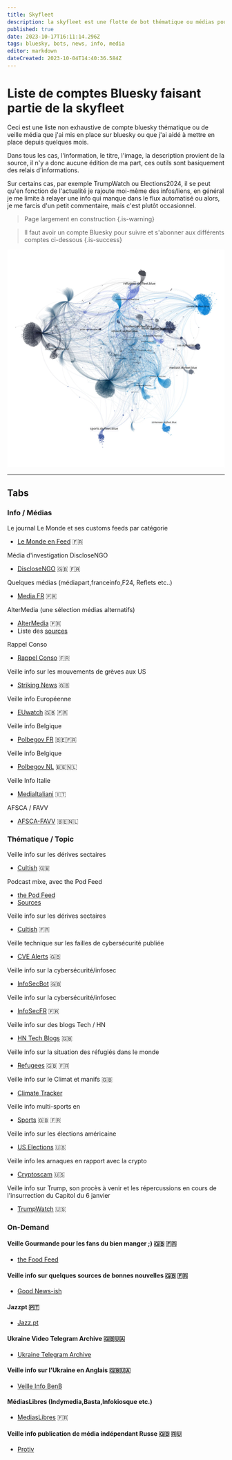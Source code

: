 ```yaml
---
title: Skyfleet
description: la skyfleet est une flotte de bot thématique ou médias pour bluesky
published: true
date: 2023-10-17T16:11:14.296Z
tags: bluesky, bots, news, info, media
editor: markdown
dateCreated: 2023-10-04T14:40:36.584Z
---
```


# Liste de comptes Bluesky faisant partie de la skyfleet

Ceci est une liste non exhaustive de compte bluesky thématique ou de veille média que j'ai mis en place sur bluesky ou que j'ai aidé à mettre en place depuis quelques mois. 

Dans tous les cas, l'information, le titre, l'image, la description provient de la source, il n'y a donc aucune édition de ma part, ces outils sont basiquement des relais d'informations. 

Sur certains cas, par exemple TrumpWatch ou Elections2024, il se peut qu'en fonction de l'actualité je rajoute moi-même des infos/liens, en général je me limite à relayer une info qui manque dans le flux automatisé ou alors, je me farcis d'un petit commentaire, mais c'est plutôt occasionnel. 

> Page largement en construction
{.is-warning}

> Il faut avoir un compte Bluesky pour suivre et s'abonner aux différents comptes ci-dessous
{.is-success}

![skyfleet1.jpg](/images/skyfleet1.jpg)

<hr>

<h2 class="tabset">Tabs</h2>

### Info / Médias

Le journal Le Monde et ses customs feeds par catégorie 
- [Le Monde en Feed](https://bsky.app/profile/lemonde.skyfleet.blue) 🇫🇷

Média d'investigation DiscloseNGO
- [DiscloseNGO](https://bsky.app/profile/disclosengo.bsky.social) 🇬🇧 🇫🇷

Quelques médias  (médiapart,franceinfo,F24, Reflets etc..)
- [Media FR](https://bsky.app/profile/mediasfr.skyfleet.blue) 🇫🇷

AlterMedia (une sélection médias alternatifs)
- [AlterMedia](https://bsky.app/profile/altermedias.skyfleet.blue) 🇫🇷
- Liste des [sources](https://blog.rmendes.net/2023/08/24/altermedia-un-flux.html)

 Rappel Conso
- [Rappel Conso](https://bsky.app/profile/rappelconso.skyfleet.blue) 🇫🇷

Veille info sur les mouvements de grèves aux US 
- [Striking News](https://bsky.app/profile/strikenews.skyfleet.blue) 🇬🇧

Veille info Européenne 
- [EUwatch](https://bsky.app/profile/euwatch.live) 🇬🇧 🇫🇷

Veille info Belgique 
- [Polbegov FR](https://bsky.app/profile/polbegov.skyfleet.blue) 🇧🇪🇫🇷

Veille info Belgique 
- [Polbegov NL](https://bsky.app/profile/begov.skyfleet.blue) 🇧🇪🇳🇱 

 Veille Info Italie 
- [MediaItaliani](https://bsky.app/profile/mediasit.skyfleet.blue) 🇮🇹
 
AFSCA / FAVV
- [AFSCA-FAVV](https://bsky.app/profile/afsca-favv.skyfleet.blue) 🇧🇪🇳🇱 

### Thématique / Topic

 Veille info sur les dérives sectaires 
- [Cultish](https://bsky.app/profile/cultish.skyfleet.blue) 🇬🇧

Podcast mixe, avec the Pod Feed
- [the Pod Feed](https://bsky.app/profile/podfeed.skyfleet.blue)
- [Sources](https://blog.rmendes.net/2023/08/27/sources-des-podcasts.html)

 Veille info sur les dérives sectaires 
- [Cultish](https://bsky.app/profile/sectes.skyfleet.blue) 🇫🇷

Veille technique sur les failles de cybersécurité publiée 
- [CVE Alerts](https://bsky.app/profile/cve.skyfleet.blue) 🇬🇧

Veille info sur la cybersécurité/infosec 
- [InfoSecBot](https://bsky.app/profile/infosec.skyfleet.blue) 🇬🇧

Veille info sur la cybersécurité/infosec 
- [InfoSecFR](https://bsky.app/profile/infosecfr.skyfleet.blue) 🇫🇷

Veille info sur des blogs Tech / HN
- [HN Tech Blogs](https://bsky.app/profile/techblogs.skyfleet.blue) 🇬🇧

 
Veille info sur la situation des réfugiés dans le monde 
- [Refugees](https://bsky.app/profile/refugees.skyfleet.blue) 🇬🇧 🇫🇷

 
Veille info sur le Climat et manifs 🇬🇧
- [Climate Tracker](https://bsky.app/profile/climate.skyfleet.blue)

 
Veille info multi-sports en 
- [Sports](https://bsky.app/profile/sports.skyfleet.blue) 🇬🇧 🇫🇷

 
 Veille info sur les élections américaine 
- [US Elections](https://bsky.app/profile/elections.skyfleet.blue) 🇺🇸

 Veille info les arnaques en rapport avec la crypto 
- [Cryptoscam](https://bsky.app/profile/cryptoscam.skyfleet.blue) 🇺🇸
 
Veille info sur Trump, son procès à venir et les répercussions en cours de l'insurrection du Capitol du 6 janvier 
- [TrumpWatch](https://bsky.app/profile/trumpwatch.skyfleet.blue) 🇺🇸



### On-Demand

#### Veille Gourmande pour les fans du bien manger ;) 🇬🇧 🇫🇷
- [the Food Feed](https://bsky.app/profile/foodfeed.skyfleet.blue)

#### Veille info sur quelques sources de bonnes nouvelles 🇬🇧 🇫🇷
- [Good News-ish](https://bsky.app/profile/goodnews.skyfleet.blue)

#### Jazzpt 🇵🇹
- [Jazz.pt](https://bsky.app/profile/jazzpt.bsky.social) 

#### Ukraine Video Telegram Archive 🇬🇧🇺🇦
- [Ukraine Telegram Archive](https://bsky.app/profile/videos.osintukraine.com)

#### Veille info sur l'Ukraine en Anglais 🇬🇧🇺🇦
- [Veille Info BenB](https://bsky.app/profile/benborges.xyz)

#### MédiasLibres  (Indymedia,Basta,Infokiosque etc.)
- [MediasLibres](https://bsky.app/profile/mediaslibres.skyfleet.blue) 🇫🇷

#### Veille info publication de média indépendant Russe 🇬🇧 🇷🇺
- [Protiv](https://bsky.app/profile/protiv.osintukraine.com)


